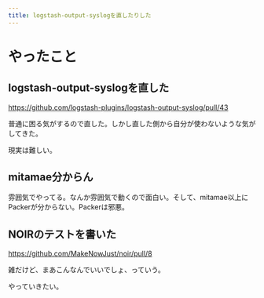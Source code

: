 ```yaml
---
title: logstash-output-syslogを直したりした
---
```


# やったこと

## logstash-output-syslogを直した

https://github.com/logstash-plugins/logstash-output-syslog/pull/43

普通に困る気がするので直した。しかし直した側から自分が使わないような気がしてきた。

現実は難しい。

## mitamae分からん

雰囲気でやってる。なんか雰囲気で動くので面白い。そして、mitamae以上にPackerが分からない。Packerは邪悪。

## NOIRのテストを書いた

https://github.com/MakeNowJust/noir/pull/8

雑だけど、まあこんなんでいいでしょ、っていう。

やっていきたい。
